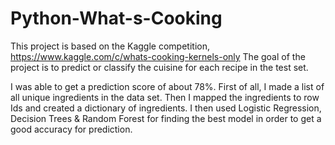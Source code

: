 # Python-What-s-Cooking

This project is based on the Kaggle competition,  https://www.kaggle.com/c/whats-cooking-kernels-only
The goal of the project is to predict or classify the cuisine for each recipe in the test set. 

I was able to get a prediction score of about 78%. First of all, I made a list of all unique ingredients in the data set. Then I mapped the ingredients to row Ids and created a dictionary of ingredients. I then used Logistic Regression, Decision Trees & Random Forest for finding the best model in order to get a good accuracy for prediction. 
